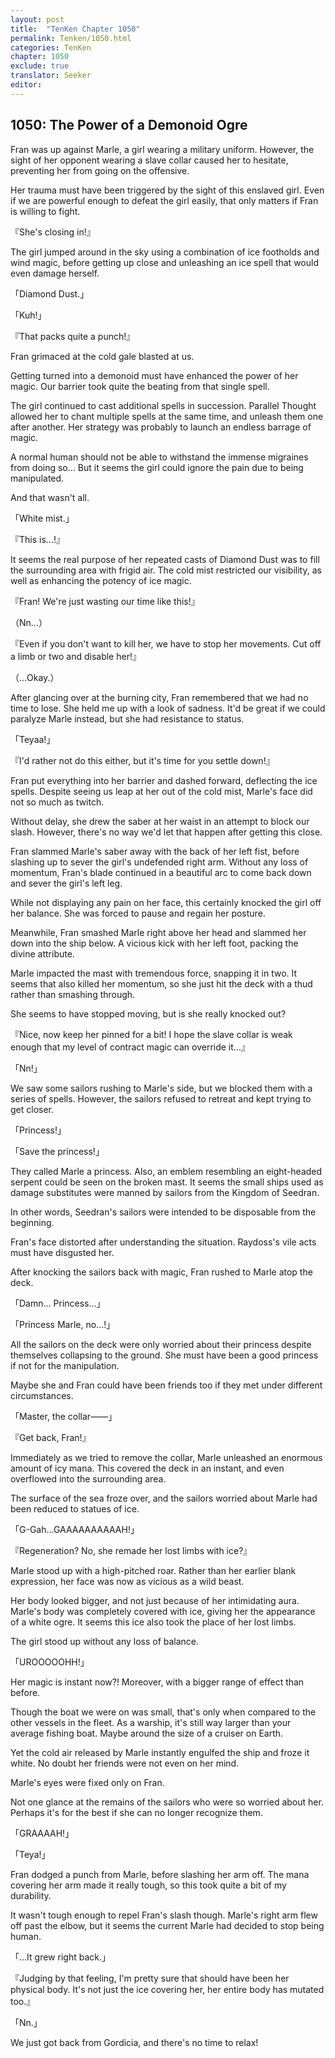 ```yaml
---
layout: post
title:  "TenKen Chapter 1050"
permalink: Tenken/1050.html
categories: TenKen
chapter: 1050
exclude: true
translator: Seeker
editor: 
---
```

<h2>1050: The Power of a Demonoid Ogre</h2>

Fran was up against Marle, a girl wearing a military uniform. However, the sight of her opponent wearing a slave collar caused her to hesitate, preventing her from going on the offensive.

Her trauma must have been triggered by the sight of this enslaved girl. Even if we are powerful enough to defeat the girl easily, that only matters if Fran is willing to fight. 

『She's closing in!』

The girl jumped around in the sky using a combination of ice footholds and wind magic, before getting up close and unleashing an ice spell that would even damage herself.

「Diamond Dust.」

「Kuh!」

『That packs quite a punch!』

Fran grimaced at the cold gale blasted at us.

Getting turned into a demonoid must have enhanced the power of her magic. Our barrier took quite the beating from that single spell.

The girl continued to cast additional spells in succession. Parallel Thought allowed her to chant multiple spells at the same time, and unleash them one after another. Her strategy was probably to launch an endless barrage of magic.

A normal human should not be able to withstand the immense migraines from doing so... But it seems the girl could ignore the pain due to being manipulated.

And that wasn't all.

「White mist.」

『This is...!』

It seems the real purpose of her repeated casts of Diamond Dust was to fill the surrounding area with frigid air. The cold mist restricted our visibility, as well as enhancing the potency of ice magic.

『Fran! We're just wasting our time like this!』

（Nn...）

『Even if you don't want to kill her, we have to stop her movements. Cut off a limb or two and disable her!』

（...Okay.）

After glancing over at the burning city, Fran remembered that we had no time to lose. She held me up with a look of sadness. It'd be great if we could paralyze Marle instead, but she had resistance to status.

「Teyaa!」

『I'd rather not do this either, but it's time for you settle down!』

Fran put everything into her barrier and dashed forward, deflecting the ice spells. Despite seeing us leap at her out of the cold mist, Marle's face did not so much as twitch.

Without delay, she drew the saber at her waist in an attempt to block our slash. However, there's no way we'd let that happen after getting this close.

Fran slammed Marle's saber away with the back of her left fist, before slashing up to sever the girl's undefended right arm. Without any loss of momentum, Fran's blade continued in a beautiful arc to come back down and sever the girl's left leg.

While not displaying any pain on her face, this certainly knocked the girl off her balance. She was forced to pause and regain her posture.

Meanwhile, Fran smashed Marle right above her head and slammed her down into the ship below. A vicious kick with her left foot, packing the divine attribute.

Marle impacted the mast with tremendous force, snapping it in two. It seems that also killed her momentum, so she just hit the deck with a thud rather than smashing through.

She seems to have stopped moving, but is she really knocked out?

『Nice, now keep her pinned for a bit! I hope the slave collar is weak enough that my level of contract magic can override it...』

「Nn!」

We saw some sailors rushing to Marle's side, but we blocked them with a series of spells. However, the sailors refused to retreat and kept trying to get closer.

「Princess!」

「Save the princess!」

They called Marle a princess. Also, an emblem resembling an eight-headed serpent could be seen on the broken mast. It seems the small ships used as damage substitutes were manned by sailors from the Kingdom of Seedran.

In other words, Seedran's sailors were intended to be disposable from the beginning.

Fran's face distorted after understanding the situation. Raydoss's vile acts must have disgusted her.

After knocking the sailors back with magic, Fran rushed to Marle atop the deck.

「Damn... Princess...」

「Princess Marle, no...!」

All the sailors on the deck were only worried about their princess despite themselves collapsing to the ground. She must have been a good princess if not for the manipulation.

Maybe she and Fran could have been friends too if they met under different circumstances.

「Master, the collar――」

『Get back, Fran!』

Immediately as we tried to remove the collar, Marle unleashed an enormous amount of icy mana. This covered the deck in an instant, and even overflowed into the surrounding area.

The surface of the sea froze over, and the sailors worried about Marle had been reduced to statues of ice.

「G-Gah...GAAAAAAAAAAH!」

『Regeneration? No, she remade her lost limbs with ice?』

Marle stood up with a high-pitched roar. Rather than her earlier blank expression, her face was now as vicious as a wild beast.

Her body looked bigger, and not just because of her intimidating aura. Marle's body was completely covered with ice, giving her the appearance of a white ogre. It seems this ice also took the place of her lost limbs.

The girl stood up without any loss of balance.

「UROOOOOHH!」

Her magic is instant now?! Moreover, with a bigger range of effect than before.

Though the boat we were on was small, that's only when compared to the other vessels in the fleet. As a warship, it's still way larger than your average fishing boat. Maybe around the size of a cruiser on Earth.

Yet the cold air released by Marle instantly engulfed the ship and froze it white. No doubt her friends were not even on her mind.

Marle's eyes were fixed only on Fran.

Not one glance at the remains of the sailors who were so worried about her. Perhaps it's for the best if she can no longer recognize them.

「GRAAAAH!」

「Teya!」

Fran dodged a punch from Marle, before slashing her arm off. The mana covering her arm made it really tough, so this took quite a bit of my durability.

It wasn't tough enough to repel Fran's slash though. Marle's right arm flew off past the elbow, but it seems the current Marle had decided to stop being human.

「...It grew right back.」

『Judging by that feeling, I'm pretty sure that should have been her physical body. It's not just the ice covering her, her entire body has mutated too.』

「Nn.」

We just got back from Gordicia, and there's no time to relax!

